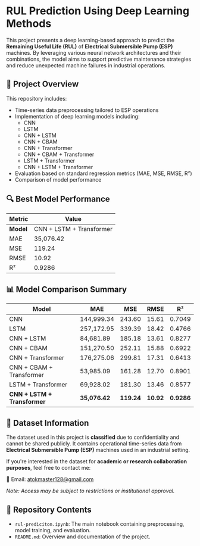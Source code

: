 # RUL Prediction Using Deep Learning Methods

This project presents a deep learning-based approach to predict the **Remaining Useful Life (RUL)** of **Electrical Submersible Pump (ESP)** machines. By leveraging various neural network architectures and their combinations, the model aims to support predictive maintenance strategies and reduce unexpected machine failures in industrial operations.

## 📌 Project Overview

This repository includes:
- Time-series data preprocessing tailored to ESP operations
- Implementation of deep learning models including:
  - CNN
  - LSTM
  - CNN + LSTM
  - CNN + CBAM
  - CNN + Transformer
  - CNN + CBAM + Transformer
  - LSTM + Transformer
  - CNN + LSTM + Transformer
- Evaluation based on standard regression metrics (MAE, MSE, RMSE, R²)
- Comparison of model performance

## 🔍 Best Model Performance

| Metric | Value |
|--------|-------|
| **Model** | CNN + LSTM + Transformer |
| MAE    | 35,076.42 |
| MSE    | 119.24 |
| RMSE   | 10.92 |
| R²     | 0.9286 |

## 📊 Model Comparison Summary

| Model                      | MAE         | MSE        | RMSE    | R²     |
|---------------------------|-------------|------------|---------|--------|
| CNN                       | 144,999.34  | 243.60     | 15.61   | 0.7049 |
| LSTM                      | 257,172.95  | 339.39     | 18.42   | 0.4766 |
| CNN + LSTM                | 84,681.89   | 185.18     | 13.61   | 0.8277 |
| CNN + CBAM                | 151,270.50  | 252.11     | 15.88   | 0.6922 |
| CNN + Transformer         | 176,275.06  | 299.81     | 17.31   | 0.6413 |
| CNN + CBAM + Transformer  | 53,985.09   | 161.28     | 12.70   | 0.8901 |
| LSTM + Transformer        | 69,928.02   | 181.30     | 13.46   | 0.8577 |
| **CNN + LSTM + Transformer** | **35,076.42** | **119.24** | **10.92** | **0.9286** |

## 📂 Dataset Information

The dataset used in this project is **classified** due to confidentiality and cannot be shared publicly. It contains operational time-series data from **Electrical Submersible Pump (ESP)** machines used in an industrial setting.

If you're interested in the dataset for **academic or research collaboration purposes**, feel free to contact me:

📧 Email: atokmaster128@gmail.com

*Note: Access may be subject to restrictions or institutional approval.*


## 📁 Repository Contents

- `rul-prediciton.ipynb`: The main notebook containing preprocessing, model training, and evaluation.
- `README.md`: Overview and documentation of the project.



